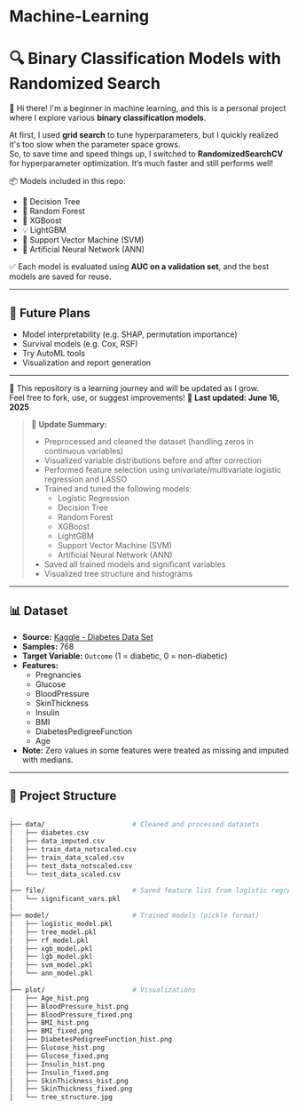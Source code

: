 # Machine-Learning
# 🔍 Binary Classification Models with Randomized Search

👋 Hi there! I'm a beginner in machine learning, and this is a personal project where I explore various **binary classification models**.

 At first, I used **grid search** to tune hyperparameters, but I quickly realized it's too slow when the parameter space grows.  
 So, to save time and speed things up, I switched to **RandomizedSearchCV** for hyperparameter optimization. It’s much faster and still performs well!

📦 Models included in this repo:
- 🌳 Decision Tree
- 🌲 Random Forest
- 🚀 XGBoost
- 💡 LightGBM
- 📐 Support Vector Machine (SVM)
- 🧠 Artificial Neural Network (ANN)

✅ Each model is evaluated using **AUC on a validation set**, and the best models are saved for reuse.

---

## 🔮 Future Plans
-  Model interpretability (e.g. SHAP, permutation importance)
-  Survival models (e.g. Cox, RSF)
-  Try AutoML tools
-  Visualization and report generation

---

📌 This repository is a learning journey and will be updated as I grow.  
Feel free to fork, use, or suggest improvements! 
 📅 **Last updated: June 16, 2025**  
> 🚀 **Update Summary:**  
> - Preprocessed and cleaned the dataset (handling zeros in continuous variables)  
> - Visualized variable distributions before and after correction  
> - Performed feature selection using univariate/multivariate logistic regression and LASSO  
> - Trained and tuned the following models:  
>   - Logistic Regression  
>   - Decision Tree  
>   - Random Forest  
>   - XGBoost  
>   - LightGBM  
>   - Support Vector Machine (SVM)  
>   - Artificial Neural Network (ANN)  
> - Saved all trained models and significant variables  
> - Visualized tree structure and histograms  

---

## 📊 Dataset

- **Source:** [Kaggle - Diabetes Data Set](https://www.kaggle.com/datasets/mathchi/diabetes-data-set/data)
- **Samples:** 768
- **Target Variable:** `Outcome` (1 = diabetic, 0 = non-diabetic)
- **Features:**  
  - Pregnancies  
  - Glucose  
  - BloodPressure  
  - SkinThickness  
  - Insulin  
  - BMI  
  - DiabetesPedigreeFunction  
  - Age  
- **Note:** Zero values in some features were treated as missing and imputed with medians.

---

## 📂 Project Structure

```bash
.
├── data/                      # Cleaned and processed datasets
│   ├── diabetes.csv
│   ├── data_imputed.csv
│   ├── train_data_notscaled.csv
│   ├── train_data_scaled.csv
│   ├── test_data_notscaled.csv
│   └── test_data_scaled.csv
│
├── file/                      # Saved feature list from logistic regression
│   └── significant_vars.pkl
│
├── model/                     # Trained models (pickle format)
│   ├── logistic_model.pkl
│   ├── tree_model.pkl
│   ├── rf_model.pkl
│   ├── xgb_model.pkl
│   ├── lgb_model.pkl
│   ├── svm_model.pkl
│   └── ann_model.pkl
│
├── plot/                      # Visualizations
│   ├── Age_hist.png
│   ├── BloodPressure_hist.png
│   ├── BloodPressure_fixed.png
│   ├── BMI_hist.png
│   ├── BMI_fixed.png
│   ├── DiabetesPedigreeFunction_hist.png
│   ├── Glucose_hist.png
│   ├── Glucose_fixed.png
│   ├── Insulin_hist.png
│   ├── Insulin_fixed.png
│   ├── SkinThickness_hist.png
│   ├── SkinThickness_fixed.png
│   └── tree_structure.jpg
